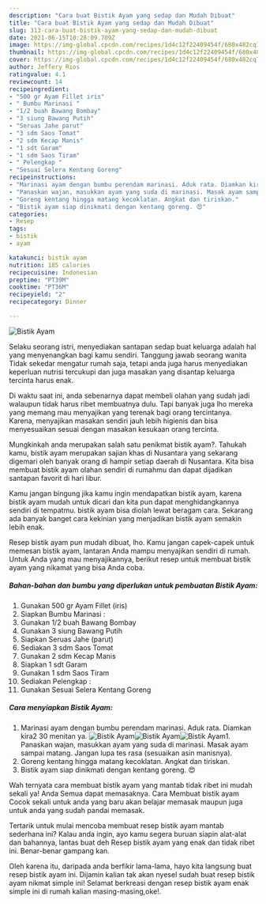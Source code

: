 ```yaml
---
description: "Cara buat Bistik Ayam yang sedap dan Mudah Dibuat"
title: "Cara buat Bistik Ayam yang sedap dan Mudah Dibuat"
slug: 313-cara-buat-bistik-ayam-yang-sedap-dan-mudah-dibuat
date: 2021-06-15T10:28:09.709Z
image: https://img-global.cpcdn.com/recipes/1d4c12f22409454f/680x482cq70/bistik-ayam-foto-resep-utama.jpg
thumbnail: https://img-global.cpcdn.com/recipes/1d4c12f22409454f/680x482cq70/bistik-ayam-foto-resep-utama.jpg
cover: https://img-global.cpcdn.com/recipes/1d4c12f22409454f/680x482cq70/bistik-ayam-foto-resep-utama.jpg
author: Jeffery Rios
ratingvalue: 4.1
reviewcount: 14
recipeingredient:
- "500 gr Ayam Fillet iris"
- " Bumbu Marinasi "
- "1/2 buah Bawang Bombay"
- "3 siung Bawang Putih"
- "Seruas Jahe parut"
- "3 sdm Saos Tomat"
- "2 sdm Kecap Manis"
- "1 sdt Garam"
- "1 sdm Saos Tiram"
- " Pelengkap "
- "Sesuai Selera Kentang Goreng"
recipeinstructions:
- "Marinasi ayam dengan bumbu perendam marinasi. Aduk rata. Diamkan kira2 30 menitan ya."
- "Panaskan wajan, masukkan ayam yang suda di marinasi. Masak ayam sampai matang. Jangan lupa tes rasa (sesuaikan asin manisnya)."
- "Goreng kentang hingga matang kecoklatan. Angkat dan tiriskan."
- "Bistik ayam siap dinikmati dengan kentang goreng. 😍"
categories:
- Resep
tags:
- bistik
- ayam

katakunci: bistik ayam 
nutrition: 185 calories
recipecuisine: Indonesian
preptime: "PT39M"
cooktime: "PT36M"
recipeyield: "2"
recipecategory: Dinner

---
```



![Bistik Ayam](https://img-global.cpcdn.com/recipes/1d4c12f22409454f/680x482cq70/bistik-ayam-foto-resep-utama.jpg)

Selaku seorang istri, menyediakan santapan sedap buat keluarga adalah hal yang menyenangkan bagi kamu sendiri. Tanggung jawab seorang  wanita Tidak sekedar mengatur rumah saja, tetapi anda juga harus menyediakan keperluan nutrisi tercukupi dan juga masakan yang disantap keluarga tercinta harus enak.

Di waktu  saat ini, anda sebenarnya dapat membeli olahan yang sudah jadi walaupun tidak harus ribet membuatnya dulu. Tapi banyak juga lho mereka yang memang mau menyajikan yang terenak bagi orang tercintanya. Karena, menyajikan masakan sendiri jauh lebih higienis dan bisa menyesuaikan sesuai dengan masakan kesukaan orang tercinta. 



Mungkinkah anda merupakan salah satu penikmat bistik ayam?. Tahukah kamu, bistik ayam merupakan sajian khas di Nusantara yang sekarang digemari oleh banyak orang di hampir setiap daerah di Nusantara. Kita bisa membuat bistik ayam olahan sendiri di rumahmu dan dapat dijadikan santapan favorit di hari libur.

Kamu jangan bingung jika kamu ingin mendapatkan bistik ayam, karena bistik ayam mudah untuk dicari dan kita pun dapat menghidangkannya sendiri di tempatmu. bistik ayam bisa diolah lewat beragam cara. Sekarang ada banyak banget cara kekinian yang menjadikan bistik ayam semakin lebih enak.

Resep bistik ayam pun mudah dibuat, lho. Kamu jangan capek-capek untuk memesan bistik ayam, lantaran Anda mampu menyajikan sendiri di rumah. Untuk Anda yang mau menyajikannya, berikut resep untuk membuat bistik ayam yang nikamat yang bisa Anda coba.

<!--inarticleads1-->

##### Bahan-bahan dan bumbu yang diperlukan untuk pembuatan Bistik Ayam:

1. Gunakan 500 gr Ayam Fillet (iris)
1. Siapkan  Bumbu Marinasi :
1. Gunakan 1/2 buah Bawang Bombay
1. Gunakan 3 siung Bawang Putih
1. Siapkan Seruas Jahe (parut)
1. Sediakan 3 sdm Saos Tomat
1. Gunakan 2 sdm Kecap Manis
1. Siapkan 1 sdt Garam
1. Gunakan 1 sdm Saos Tiram
1. Sediakan  Pelengkap :
1. Gunakan Sesuai Selera Kentang Goreng




<!--inarticleads2-->

##### Cara menyiapkan Bistik Ayam:

1. Marinasi ayam dengan bumbu perendam marinasi. Aduk rata. Diamkan kira2 30 menitan ya.
<img src="https://img-global.cpcdn.com/steps/c3742fd9f43faef9/160x128cq70/bistik-ayam-langkah-memasak-1-foto.jpg" alt="Bistik Ayam"><img src="https://img-global.cpcdn.com/steps/bf6c7e7275c3ca5a/160x128cq70/bistik-ayam-langkah-memasak-1-foto.jpg" alt="Bistik Ayam"><img src="https://img-global.cpcdn.com/steps/a1dff18f6a375dda/160x128cq70/bistik-ayam-langkah-memasak-1-foto.jpg" alt="Bistik Ayam">1. Panaskan wajan, masukkan ayam yang suda di marinasi. Masak ayam sampai matang. Jangan lupa tes rasa (sesuaikan asin manisnya).
1. Goreng kentang hingga matang kecoklatan. Angkat dan tiriskan.
1. Bistik ayam siap dinikmati dengan kentang goreng. 😍




Wah ternyata cara membuat bistik ayam yang mantab tidak ribet ini mudah sekali ya! Anda Semua dapat memasaknya. Cara Membuat bistik ayam Cocok sekali untuk anda yang baru akan belajar memasak maupun juga untuk anda yang sudah pandai memasak.

Tertarik untuk mulai mencoba membuat resep bistik ayam mantab sederhana ini? Kalau anda ingin, ayo kamu segera buruan siapin alat-alat dan bahannya, lantas buat deh Resep bistik ayam yang enak dan tidak ribet ini. Benar-benar gampang kan. 

Oleh karena itu, daripada anda berfikir lama-lama, hayo kita langsung buat resep bistik ayam ini. Dijamin kalian tak akan nyesel sudah buat resep bistik ayam nikmat simple ini! Selamat berkreasi dengan resep bistik ayam enak simple ini di rumah kalian masing-masing,oke!.

